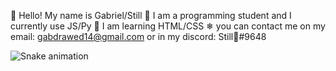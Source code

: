 💫 Hello! My name is Gabriel/Still 
🌱 I am a programming student and I currently use JS/Py 
🌈 I am learning HTML/CSS 
❄ you can contact me on my email: gabdrawed14@gmail.com 
or in my discord: Still🍷#9648

![Snake animation](https://github.com/StillHue)

